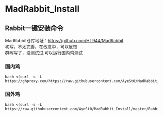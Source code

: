 # MadRabbit_Install


## Rabbit一键安装命令
MadRabbit仓库地址：https://github.com/HT944/MadRabbit  
初写，不太完善，在改进中，可以反馈  
群晖写了，没测试过,可以运行国内鸡测试
### 国内鸡
```shell
bash <(curl -s -L https://ghproxy.com/https://raw.githubusercontent.com/AyeSt0/MadRabbit_Install/master/RabbitInstall.sh)
```
### 国外鸡
```shell
bash <(curl -s -L https://raw.githubusercontent.com/AyeSt0/MadRabbit_Install/master/RabbitInstall.sh)
```
